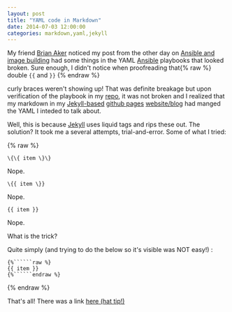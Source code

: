 ```yaml
---
layout: post
title: "YAML code in Markdown"
date: 2014-07-03 12:00:00
categories: markdown,yaml,jekyll
---
```


My friend [Brian Aker](https://en.wikipedia.org/wiki/Brian_Aker) noticed my post from the other day on [Ansible and image building](http://172.16.116.210:4000/ansible,docker,mysql,galera,clustering/2014/06/24/ansible-docker-image-part2/) had some things in the YAML [Ansible] playbooks that looked broken. Sure enough, I didn't notice when proofreading that{% raw %} double  ``` {{ ``` and  ``` }} ``` {% endraw %}

curly braces weren't showing up! That was definite breakage but upon verification of the playbook in my [repo][docker_dna_repo], it was not broken and I realized that my markdown in my [Jekyll-based][jekyll] [github pages][github_pages] [website/blog](http://patg.net) had manged the YAML I inteded to talk about.

Well, this is because [Jekyll][jekyll] uses liquid tags and rips these out. The solution? It took me a several attempts, trial-and-error. Some of what I tried:

{% raw %}
```
\{\{ item \}\}
```
Nope.

```
\{{ item \}}
```

Nope.

```{{ item }}```


Nope.

What is the trick?

Quite simply (and trying to do the below so it's visible was NOT easy!) :

```{%``````raw %}```
<br />
```{{ item }}```
<br />
```{%``````endraw %}```

{% endraw %}

That's all! There was a link [here (hat tip!)](http://stackoverflow.com/questions/24102498/escaping-double-curly-braces-inside-a-markdown-code-block-in-jekyll)

[Docker]: http://docker.io
[Dockerfile]: http://docs.docker.com/reference/builder/
[Ansible]: http://www.ansible.com/home
[ansible_dynamic_inventory]: http://docs.ansible.com/intro_dynamic_inventory.html#dynamic-inventory
[ansible_example_repository]: https://github.com/ansible/ansible-examples
[ansible_documentation]: http://docs.ansible.com/
[ansible_apt_module]: http://docs.ansible.com/apt_module.html
[ansible_docker_module]: http://docs.ansible.com/docker_module.html
[ansible_docker_image_module]: http://docs.ansible.com/docker_image_module.html 
[ansible_docker_facts_module]: https://github.com/CaptTofu/ansible/tree/docker_facts
[ansible_docker_dynamic_inventory]: https://github.com/ansible/ansible/blob/devel/plugins/inventory/docker.py
[docker-py]: https://github.com/dotcloud/docker-py
[docker_intro_blog]: http://patg.net/containers,virtualization,docker/2014/06/05/docker-intro/
[docker_install_blog]: http://patg.net/containers,virtualization,docker/2014/06/09/docker-install/
[docker_using_blog]: http://patg.net/containers,virtualization,docker/2014/06/10/using-docker/
[ansible_playbooks]: http://docs.ansible.com/playbooks.html
[ansible_example_playbook_repository]: https://github.com/ansible/ansible-examples
[docker_cli]: https://docs.docker.com/reference/commandline/cli/
[AnsibleFest]: http://www.marketwired.com/press-release/speakers-from-twitter-google-twilio-edx-rackspace-headline-ansiblefest-nyc-2014-1902858.htm
[ansible_docker_presentation]: http://www.slideshare.net/PatrickGalbraith/docker-ansible-34909080
[ansible_docker_presentation_repo]: https://github.com/CaptTofu/ansible-docker-presentation
[moonshot]: http://h17007.www1.hp.com/us/en/enterprise/servers/products/moonshot/index.aspx#.U0gU2PldXJh?jumpid=ps_r163&k_clickid=AMS|112|61913|169782eb-9c7a-df89-4afe-0000588f5dc0
[moonshot_cartridge]: http://www8.hp.com/us/en/products/proliant-servers/product-detail.html?oid=5375897#!tab=features
[docker_image_source]: https://github.com/CaptTofu/docker-image-source
[docker_ansible_blog]: http://patg.net/ansible,docker/2014/06/18/ansible-docker/
[docker_ansible_images_blog]: http://patg.net/ansible,docker/2014/06/20/ansible-docker-image/ 
[docker_image_hub]: https://registry.hub.docker.com/
[building_docker_with_ansible]: http://www.ansible.com/blog/2014/02/12/installing-and-building-docker-with-ansible
[haproxy]: http://www.haproxy.org/
[angstwad_repo]: https://github.com/angstwad/docker.ubuntu
[paul_durivage]: https://github.com/angstwad
[michael_dehaan]: http://michaeldehaan.net/
[docker_dna_repo]: https://github.com/wrale/docker-dna
[galera]: http://galeracluster.com/
[percona_xtradb_cluster]: http://www.percona.com/software/percona-xtradb-cluster
[percona]: http://www.percona.com
[galera_role]: https://github.com/CaptTofu/docker-dna/tree/master/galera
[github_pages]: https://pages.github.com/
[jekyll]: http://jekyllrb.com/
